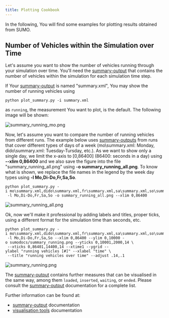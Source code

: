 ```yaml
---
title: Plotting Cookbook
---
```


In the following, You will find some examples for plotting results
obtained from SUMO.

## Number of Vehicles within the Simulation over Time

Let's assume you want to show the number of vehicles running through
your simulation over time. You'll need the
[summary-output](../Simulation/Output/Summary.md) that contains the
number of vehicles within the simulation for each simulation time step.

If Your [summary-output](../Simulation/Output/Summary.md) is named
"summary.xml", You may show the number of running vehicles using

```
python plot_summary.py -i summary.xml
```

as `running`, the measurement You want to
plot, is the default. The following image will be shown:

![summary_running_mo.png](../images/Summary_running_mo.png
"summary_running_mo.png")

Now, let's assume you want to compare the number of running vehicles
from different runs. The example below uses
[summary-outputs](../Simulation/Output/Summary.md) from runs that
cover different types of days of a week (mo\\summary.xml: Monday,
dido\\summary.xml: Tuesday-Tursday, etc.). As we want to show only a
single day, we limit the x-axis to \[0,86400\] (86400: seconds in a day)
using **--xlim 0,86400** and we also save the figure into the file
"summary_running_all.png" using **-o summary_running_all.png**. To know what is shown, we replace
the file names in the legend by the week day types using **-l Mo,Di-Do,Fr,Sa,So**.

```
python plot_summary.py -i mo\summary.xml,dido\summary.xml,fr\summary.xml,sa\summary.xml,so\summary.xml \
 -l Mo,Di-Do,Fr,Sa,So -o summary_running_all.png --xlim 0,86400
```

![summary_running_all.png](../images/Summary_running_all.png
"summary_running_all.png")

Ok, now we'll make it professional by adding labels and titles, proper
ticks, using a different format for the simulation time than seconds,
etc.

```
python plot_summary.py -i mo\summary.xml,dido\summary.xml,fr\summary.xml,sa\summary.xml,so\summary.xml \
 -l Mo,Di-Do,Fr,Sa,So --xlim 0,86400 --ylim 0,10000 -o sumodocs/summary_running.png --yticks 0,10001,2000,14 \
 --xticks 0,86401,14400,14 --xtime1 --ygrid --ylabel "running vehicles [#]" --xlabel "time" \
 --title "running vehicles over time" --adjust .14,.1
```

![summary_running.png](../images/Summary_running.png "summary_running.png")

The [summary-output](../Simulation/Output/Summary.md) contains
further measures that can be visualised in the same way, among them
`loaded`, `inserted`, `waiting`, or `ended`. Please consult the
[summary-output](../Simulation/Output/Summary.md) documentation for
a complete list.

Further information can be found at:

- [summary-output](../Simulation/Output/Summary.md) documentation
- [visualisation tools](../Tools/Visualization.md) documentation
